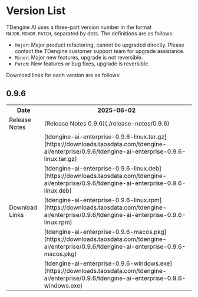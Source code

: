 # Version List

TDengine AI uses a three-part version number in the format `MAJOR.MINOR.PATCH`, separated by dots. The definitions are as follows:
- `Major`: Major product refactoring, cannot be upgraded directly. Please contact the TDengine customer support team for upgrade assistance.
- `Minor`: Major new features, upgrade is not reversible.
- `Patch`: New features or bug fixes, upgrade is reversible.

Download links for each version are as follows:

## 0.9.6

<table>
  <tr>
    <th>Date</th>
    <th>2025-06-02</th>
  </tr>
  <tr>
    <td>Release Notes</td>
    <td>[Release Notes 0.9.6](./release-notes/0.9.6)</td>
  </tr>
  <tr>
    <td rowspan="5">Download Links</td>
    <td>[tdengine-ai-enterprise-0.9.6-linux.tar.gz](https://downloads.taosdata.com/tdengine-ai/enterprise/0.9.6/tdengine-ai-enterprise-0.9.6-linux.tar.gz)</td>
  </tr>
  <tr>
    <td>[tdengine-ai-enterprise-0.9.6-linux.deb](https://downloads.taosdata.com/tdengine-ai/enterprise/0.9.6/tdengine-ai-enterprise-0.9.6-linux.deb)</td>
  </tr>
  <tr>
    <td>[tdengine-ai-enterprise-0.9.6-linux.rpm](https://downloads.taosdata.com/tdengine-ai/enterprise/0.9.6/tdengine-ai-enterprise-0.9.6-linux.rpm)</td>
  </tr>
  <tr>
    <td>[tdengine-ai-enterprise-0.9.6-macos.pkg](https://downloads.taosdata.com/tdengine-ai/enterprise/0.9.6/tdengine-ai-enterprise-0.9.6-macos.pkg)</td>
  </tr>
  <tr>
    <td>[tdengine-ai-enterprise-0.9.6-windows.exe](https://downloads.taosdata.com/tdengine-ai/enterprise/0.9.6/tdengine-ai-enterprise-0.9.6-windows.exe)</td>
  </tr>
</table>